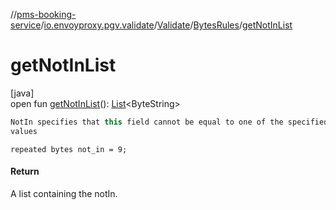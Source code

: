 //[pms-booking-service](../../../../index.md)/[io.envoyproxy.pgv.validate](../../index.md)/[Validate](../index.md)/[BytesRules](index.md)/[getNotInList](get-not-in-list.md)

# getNotInList

[java]\
open fun [getNotInList](get-not-in-list.md)(): [List](https://docs.oracle.com/en/java/javase/23/docs/api/java.base/java/util/List.html)&lt;ByteString&gt;

```kotlin
NotIn specifies that this field cannot be equal to one of the specified
values

```
`repeated bytes not_in = 9;`

#### Return

A list containing the notIn.